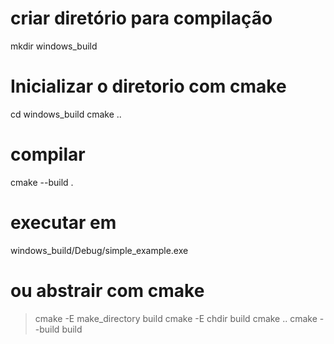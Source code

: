 # criar diretório para compilação
mkdir windows_build

# Inicializar o diretorio com cmake
cd windows_build
cmake ..

# compilar
cmake --build .

# executar em
windows_build/Debug/simple_example.exe

# ou abstrair com cmake
> cmake -E make_directory build
> cmake -E chdir build cmake .. 
> cmake --build build